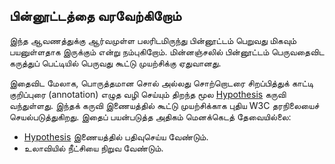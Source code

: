 ---
---
## பின்னூட்டத்தை வரவேற்கிறோம்

இந்த ஆவணத்துக்கு ஆர்வமுள்ள பலரிடமிருந்து பின்னூட்டம் பெறுவது மிகவும் பயனுள்ளதாக இருக்கும் என்று நம்புகிறோம். மின்னஞ்சலில் பின்னூட்டம் பெருவதைவிட கருத்துப் பெட்டியில் பெருவது கூட்டு முயற்சிக்கு ஏதுவானது. 

இதைவிட மேலாக, பொருத்தமான சொல் அல்லது சொற்றொடரை சிறப்பித்துக் காட்டி குறிப்புரை (annotation) எழுத வழி செய்யும் திறந்த மூல [Hypothesis](https://web.hypothes.is/) கருவி வந்துள்ளது. இந்தக் கருவி இணையத்தில் கூட்டு முயற்சிக்காக புதிய W3C தரநிலையைச் செயல்படுத்துகிறது. இதைப் பயன்படுத்த அதிகம் மெனக்கெடத் தேவையில்லை:
 - [Hypothesis](https://web.hypothes.is/start/) இணையத்தில் பதிவுசெய்ய வேண்டும்.
 - உலாவியில் நீட்சியை நிறுவ வேண்டும்.

